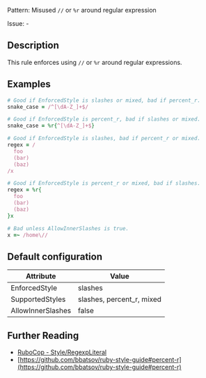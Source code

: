 Pattern: Misused `//` or `%r` around regular expression

Issue: -

## Description

This rule enforces using `//` or `%r` around regular expressions.

## Examples

```ruby
# Good if EnforcedStyle is slashes or mixed, bad if percent_r.
snake_case = /^[\dA-Z_]+$/

# Good if EnforcedStyle is percent_r, bad if slashes or mixed.
snake_case = %r{^[\dA-Z_]+$}

# Good if EnforcedStyle is slashes, bad if percent_r or mixed.
regex = /
  foo
  (bar)
  (baz)
/x

# Good if EnforcedStyle is percent_r or mixed, bad if slashes.
regex = %r{
  foo
  (bar)
  (baz)
}x

# Bad unless AllowInnerSlashes is true.
x =~ /home\//
```

## Default configuration

Attribute | Value
--- | ---
EnforcedStyle | slashes
SupportedStyles | slashes, percent_r, mixed
AllowInnerSlashes | false

## Further Reading

* [RuboCop - Style/RegexpLiteral](https://docs.rubocop.org/rubocop/cops_style.html#styleregexpliteral)
* [https://github.com/bbatsov/ruby-style-guide#percent-r](https://github.com/bbatsov/ruby-style-guide#percent-r)
